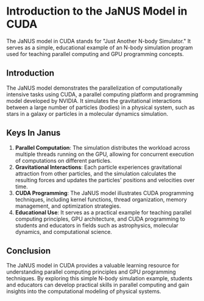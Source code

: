# Introduction to the JaNUS Model in CUDA

The JaNUS model in CUDA stands for "Just Another N-body Simulator." It serves as a simple, educational example of an N-body simulation program used for teaching parallel computing and GPU programming concepts.

## Introduction 

The JaNUS model demonstrates the parallelization of computationally intensive tasks using CUDA, a parallel computing platform and programming model developed by NVIDIA. It simulates the gravitational interactions between a large number of particles (bodies) in a physical system, such as stars in a galaxy or particles in a molecular dynamics simulation.

## Keys In Janus 

1. **Parallel Computation**: The simulation distributes the workload across multiple threads running on the GPU, allowing for concurrent execution of computations on different particles.
2. **Gravitational Interactions**: Each particle experiences gravitational attraction from other particles, and the simulation calculates the resulting forces and updates the particles' positions and velocities over time.
3. **CUDA Programming**: The JaNUS model illustrates CUDA programming techniques, including kernel functions, thread organization, memory management, and optimization strategies.
4. **Educational Use**: It serves as a practical example for teaching parallel computing principles, GPU architecture, and CUDA programming to students and educators in fields such as astrophysics, molecular dynamics, and computational science.


## Conclusion

The JaNUS model in CUDA provides a valuable learning resource for understanding parallel computing principles and GPU programming techniques. By exploring this simple N-body simulation example, students and educators can develop practical skills in parallel computing and gain insights into the computational modeling of physical systems.

